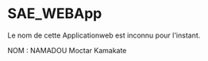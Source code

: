 # SAE_WEBApp
Le nom de cette Applicationweb est inconnu pour l'instant.

NOM : NAMADOU Moctar Kamakate
